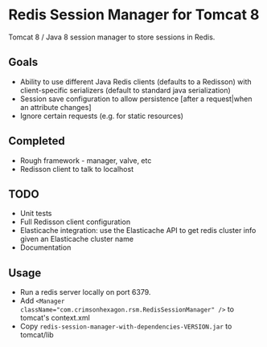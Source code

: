 Redis Session Manager for Tomcat 8
==================================

Tomcat 8 / Java 8 session manager to store sessions in Redis.

Goals
-----
* Ability to use different Java Redis clients (defaults to a Redisson) with client-specific serializers (default to standard java serialization)
* Session save configuration to allow persistence [after a request|when an attribute changes]
* Ignore certain requests (e.g. for static resources)


Completed
---------
* Rough framework - manager, valve, etc 
* Redisson client to talk to localhost


TODO
----
* Unit tests
* Full Redisson client configuration
* Elasticache integration: use the Elasticache API to get redis cluster info given an Elasticache cluster name
* Documentation

Usage
-----
* Run a redis server locally on port 6379.
* Add `<Manager className="com.crimsonhexagon.rsm.RedisSessionManager" />` to tomcat's context.xml
* Copy `redis-session-manager-with-dependencies-VERSION.jar` to tomcat/lib
